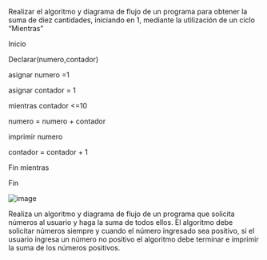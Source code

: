 Realizar el algoritmo y diagrama de flujo de un programa para obtener la suma de diez cantidades, iniciando en 1, mediante la utilización de un ciclo “Mientras”

Inicio

Declarar(numero,contador)

asignar numero =1

asignar contador = 1

mientras contador <=10

numero = numero + contador

imprimir numero

contador = contador + 1

Fin mientras

Fin

![image](https://user-images.githubusercontent.com/101668305/159782320-0af5700b-a8c4-4098-9a87-b00c25200512.png)



























Realiza un algoritmo y diagrama de flujo de un programa que solicita números al usuario y haga la suma de todos ellos. El algoritmo debe solicitar números siempre y cuando el número ingresado sea positivo, si el usuario ingresa un número no positivo el algoritmo debe terminar e imprimir la suma de los números positivos.

